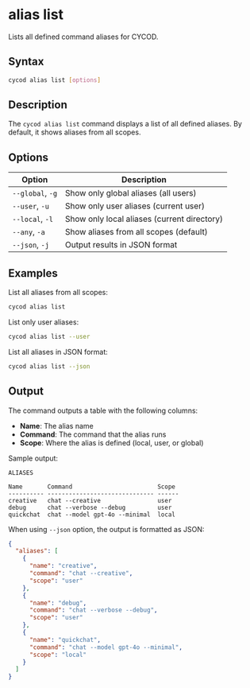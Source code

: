 # alias list

Lists all defined command aliases for CYCOD.

## Syntax

```bash
cycod alias list [options]
```

## Description

The `cycod alias list` command displays a list of all defined aliases. By default, it shows aliases from all scopes.

## Options

| Option | Description |
|--------|-------------|
| `--global`, `-g` | Show only global aliases (all users) |
| `--user`, `-u` | Show only user aliases (current user) |
| `--local`, `-l` | Show only local aliases (current directory) |
| `--any`, `-a` | Show aliases from all scopes (default) |
| `--json`, `-j` | Output results in JSON format |

## Examples

List all aliases from all scopes:

```bash
cycod alias list
```

List only user aliases:

```bash
cycod alias list --user
```

List all aliases in JSON format:

```bash
cycod alias list --json
```

## Output

The command outputs a table with the following columns:

- **Name**: The alias name
- **Command**: The command that the alias runs
- **Scope**: Where the alias is defined (local, user, or global)

Sample output:

```
ALIASES

Name       Command                        Scope
---------- ------------------------------ ------
creative   chat --creative                user
debug      chat --verbose --debug         user
quickchat  chat --model gpt-4o --minimal  local
```

When using `--json` option, the output is formatted as JSON:

```json
{
  "aliases": [
    {
      "name": "creative",
      "command": "chat --creative",
      "scope": "user"
    },
    {
      "name": "debug",
      "command": "chat --verbose --debug",
      "scope": "user"
    },
    {
      "name": "quickchat",
      "command": "chat --model gpt-4o --minimal",
      "scope": "local"
    }
  ]
}
```